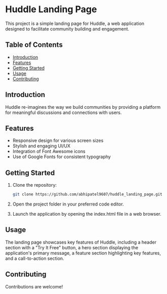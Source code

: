 <!-- @format -->

# Huddle Landing Page

This project is a simple landing page for Huddle, a web application designed to facilitate community building and engagement.

## Table of Contents

- [Introduction](#introduction)
- [Features](#features)
- [Getting Started](#getting-started)
- [Usage](#usage)
- [Contributing](#contributing)

## Introduction

Huddle re-imagines the way we build communities by providing a platform for meaningful discussions and connections with users.

## Features

- Responsive design for various screen sizes
- Stylish and engaging UI/UX
- Integration of Font Awesome icons
- Use of Google Fonts for consistent typography

## Getting Started

1. Clone the repository:
   ```bash
   git clone https://github.com/abhipatel9607/huddle_landing_page.git
   ```
2. Open the project folder in your preferred code editor.

3. Launch the application by opening the index.html file in a web browser.

## Usage

The landing page showcases key features of Huddle, including a header section with a "Try It Free" button, a hero section displaying the application's primary message, a feature section highlighting key features, and a call-to-action section.

## Contributing

Contributions are welcome!
